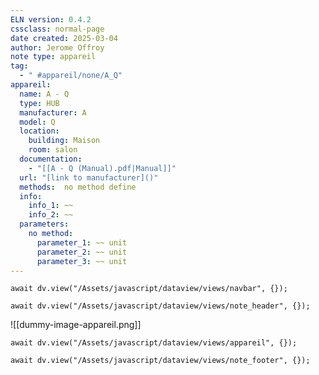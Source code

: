 ```yaml
---
ELN version: 0.4.2
cssclass: normal-page
date created: 2025-03-04
author: Jerome Offroy
note type: appareil
tag: 
  - " #appareil/none/A_Q"
appareil:
  name: A - Q
  type: HUB
  manufacturer: A
  model: Q
  location:
    building: Maison
    room: salon
  documentation:
    - "[[A - Q (Manual).pdf|Manual]]"
  url: "[link to manufacturer]()"
  methods:  no method define
  info:
    info_1: ~~
    info_2: ~~
  parameters: 
    no method:
      parameter_1: ~~ unit
      parameter_2: ~~ unit
      parameter_3: ~~ unit
---
```


```dataviewjs
await dv.view("/Assets/javascript/dataview/views/navbar", {});
```

```dataviewjs
await dv.view("/Assets/javascript/dataview/views/note_header", {});
```

![[dummy-image-appareil.png]]

```dataviewjs
await dv.view("/Assets/javascript/dataview/views/appareil", {});
```




```dataviewjs
await dv.view("/Assets/javascript/dataview/views/note_footer", {});
```
